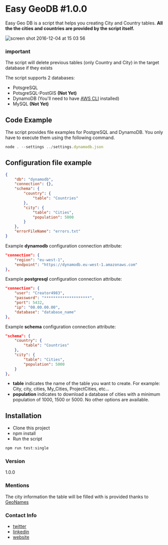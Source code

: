 # Easy GeoDB #1.0.0

Easy Geo DB is a script that helps you creating City and Country tables.
**All the the cities and countries are provided by the script itself.**

![screen shot 2016-12-04 at 15 03 56](https://cloud.githubusercontent.com/assets/1476272/20866707/832539ac-ba33-11e6-9113-f66bd6607369.png)

### important
The script will delete previous tables (only Country and City) in the target database if they exists

The script supports 2 databases:
- PotsgreSQL
- PotsgreSQL-PostGIS **(Not Yet)**
- DynamoDB (You'll need to have [AWS CLI](http://docs.aws.amazon.com/cli/latest/userguide/cli-chap-getting-set-up.html)   installed)
- MySQL **(Not Yet)**

## Code Example
The script provides file examples for PostgreSQL and DynamoDB. You only have to execute them using the following command.

```javascript
node . --settings ../settings.dynamodb.json
```

## Configuration file example


```json
{
    "db": "dynamodb",
    "connection": {},
    "schema": {
        "country": {
            "table": "Countries"
        },
        "city": {
            "table": "Cities",
            "population": 5000
        }
    },
    "errorFileName": "errors.txt"
}
```

Example **dynamodb** configuration connection attribute:

```json
"connection": {
    "region": "eu-west-1",
    "endpoint": "https://dynamodb.eu-west-1.amazonaws.com"
},
```

Example **postgresql** configuration connection attribute:

```json
"connection": {
    "user": "Creator4983",
    "password": "********************",
    "port": 5432,
    "ip": "00.00.00.00",
    "database": "database_name"
},
```

Example **schema** configuration connection attribute:

```json
"schema": {
    "country": {
        "table": "Countries"
    },
    "city": {
        "table": "Cities",
        "population": 5000
    }
},
```

- **table** indicates the name of the table you want to create. For example: City, city, cities, My_Cities, ProjectCities, etc...
- **population** indicates to download a database of cities with a minimum population of 1000, 1500 or 5000. No other options are available.

## Installation
- Clone this project
- npm install
- Run the script

```javascript
npm run test:single
```
### Version
1.0.0

### Mentions
The city information the table will be filled with is provided thanks to [GeoNames](http://download.geonames.org/)

### Contact Info
* [twitter](https://twitter.com/xaviercolomer)
* [linkedin](https://es.linkedin.com/in/xaviercolomer)
* [website](http://xavicolomer.com)
